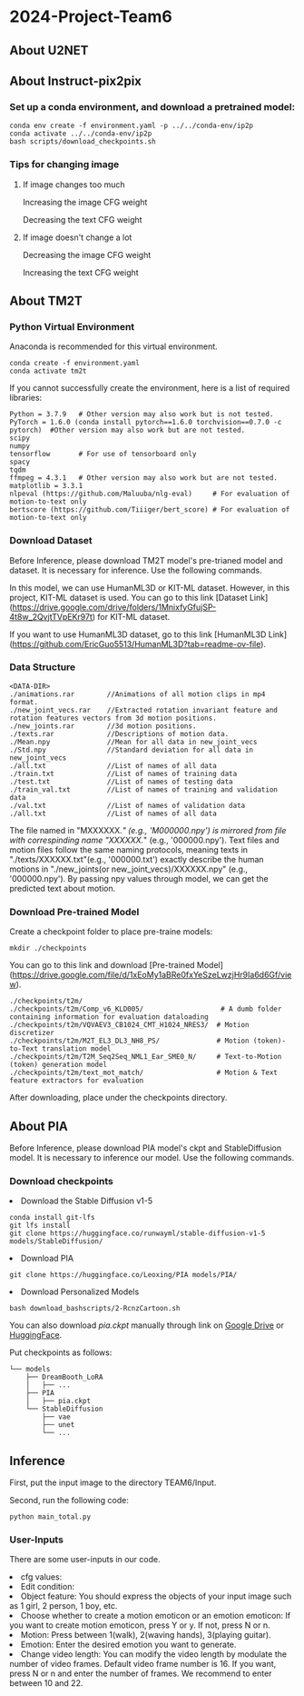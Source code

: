 # 2024-Project-Team6

## About U2NET



## About Instruct-pix2pix

### Set up a conda environment, and download a pretrained model:
```
conda env create -f environment.yaml -p ../../conda-env/ip2p
conda activate ../../conda-env/ip2p
bash scripts/download_checkpoints.sh
```
### Tips for changing image
1. If image changes too much

    Increasing the image CFG weight
   
    Decreasing the text CFG weight
   
3. If image doesn't change a lot
   
    Decreasing the image CFG weight
   
    Increasing the text CFG weight

## About TM2T

### Python Virtual Environment

Anaconda is recommended for this virtual environment.

```
conda create -f environment.yaml
conda activate tm2t
```

If you cannot successfully create the environment, here is a list of required libraries:
```
Python = 3.7.9   # Other version may also work but is not tested.
PyTorch = 1.6.0 (conda install pytorch==1.6.0 torchvision==0.7.0 -c pytorch)  #Other version may also work but are not tested.
scipy
numpy
tensorflow       # For use of tensorboard only
spacy
tqdm
ffmpeg = 4.3.1   # Other version may also work but are not tested.
matplotlib = 3.3.1
nlpeval (https://github.com/Maluuba/nlg-eval)     # For evaluation of motion-to-text only
bertscore (https://github.com/Tiiiger/bert_score) # For evaluation of motion-to-text only
```

### Download Dataset

Before Inference, please download TM2T model's pre-trianed model and dataset. It is necessary for inference.
Use the following commands.

In this model, we can use HumanML3D or KIT-ML dataset. However, in this project, KIT-ML dataset is used.
You can go to this link [Dataset Link] (https://drive.google.com/drive/folders/1MnixfyGfujSP-4t8w_2QvjtTVpEKr97t) for KIT-ML dataset.

If you want to use HumanML3D dataset, go to this link [HumanML3D Link] (https://github.com/EricGuo5513/HumanML3D?tab=readme-ov-file).

### Data Structure
```
<DATA-DIR>
./animations.rar        //Animations of all motion clips in mp4 format.
./new_joint_vecs.rar    //Extracted rotation invariant feature and rotation features vectors from 3d motion positions.
./new_joints.rar        //3d motion positions.
./texts.rar             //Descriptions of motion data.
./Mean.npy              //Mean for all data in new_joint_vecs
./Std.npy               //Standard deviation for all data in new_joint_vecs
./all.txt               //List of names of all data
./train.txt             //List of names of training data
./test.txt              //List of names of testing data
./train_val.txt         //List of names of training and validation data
./val.txt               //List of names of validation data
./all.txt               //List of names of all data
```

The file named in "MXXXXXX.*" (e.g., 'M000000.npy') is mirrored from file with correspinding name "XXXXXX.*" (e.g., '000000.npy'). Text files and motion files follow the same naming protocols, meaning texts in "./texts/XXXXXX.txt"(e.g., '000000.txt') exactly describe the human motions in "./new_joints(or new_joint_vecs)/XXXXXX.npy" (e.g., '000000.npy'). By passing npy values through model, we can get the predicted text about motion.


### Download Pre-trained Model
Create a checkpoint folder to place pre-traine models:
```
mkdir ./checkpoints
```

You can go to this link and download [Pre-trained Model] (https://drive.google.com/file/d/1xEoMy1aBRe0fxYeSzeLwzjHr9Ia6d6Gf/view).

```
./checkpoints/t2m/
./checkpoints/t2m/Comp_v6_KLD005/                   # A dumb folder containing information for evaluation dataloading
./checkpoints/t2m/VQVAEV3_CB1024_CMT_H1024_NRES3/  # Motion discretizer
./checkpoints/t2m/M2T_EL3_DL3_NH8_PS/              # Motion (token)-to-Text translation model
./checkpoints/t2m/T2M_Seq2Seq_NML1_Ear_SME0_N/     # Text-to-Motion (token) generation model
./checkpoints/t2m/text_mot_match/                  # Motion & Text feature extractors for evaluation
```

After downloading, place under the checkpoints directory.



## About PIA

Before Inference, please download PIA model's ckpt and StableDiffusion model. It is necessary to inference our model.
Use the following commands.

### Download checkpoints
<li>Download the Stable Diffusion v1-5</li>

```
conda install git-lfs
git lfs install
git clone https://huggingface.co/runwayml/stable-diffusion-v1-5 models/StableDiffusion/
```

<li>Download PIA</li>

```
git clone https://huggingface.co/Leoxing/PIA models/PIA/
```

<li>Download Personalized Models</li>

```
bash download_bashscripts/2-RcnzCartoon.sh
```


You can also download *pia.ckpt* manually through link on [Google Drive](https://drive.google.com/file/d/1RL3Fp0Q6pMD8PbGPULYUnvjqyRQXGHwN/view?usp=drive_link)
or [HuggingFace](https://huggingface.co/Leoxing/PIA).

Put checkpoints as follows:
```
└── models
    ├── DreamBooth_LoRA
    │   ├── ...
    ├── PIA
    │   ├── pia.ckpt
    └── StableDiffusion
        ├── vae
        ├── unet
        └── ...
```

## Inference
First, put the input image to the directory TEAM6/Input.

Second, run the following code:
```
python main_total.py
```
### User-Inputs
There are some user-inputs in our code.

<li>cfg values: </li>
<li>Edit condition: </li>
<li>Object feature: You should express the objects of your input image such as 1 girl, 2 person, 1 boy, etc.</li>
<li>Choose whether to create a motion emoticon or an emotion emoticon: If you want to create motion emoticon, press Y or y. If not, press N or n.</li>
<li>Motion: Press between 1(walk), 2(waving hands), 3(playing guitar). </li>
<li>Emotion: Enter the desired emotion you want to generate.</li>
<li>Change video length: You can modify the video length by modulate the number of video frames. Default video frame number is 16. If you want, press N or n and enter the number of frames. We recommend to enter between 10 and 22.</li>
